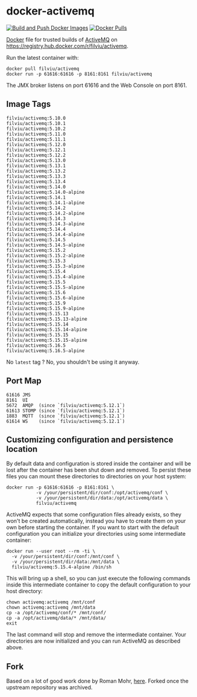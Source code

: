 # docker-activemq

[![Build and Push Docker Images](https://github.com/filviu/docker-activemq/actions/workflows/docker-build.yml/badge.svg)](https://github.com/filviu/docker-activemq/actions/workflows/docker-build.yml)
[![Docker Pulls](https://img.shields.io/docker/pulls/filviu/activemq.svg?maxAge=2592000)](https://hub.docker.com/r/filviu/activemq/)

[Docker](https://www.docker.io/) file for trusted builds of [ActiveMQ](http://activemq.apache.org/) on https://registry.hub.docker.com/r/filviu/activemq.

Run the latest container with:

    docker pull filviu/activemq
    docker run -p 61616:61616 -p 8161:8161 filviu/activemq

The JMX broker listens on port 61616 and the Web Console on port 8161.

## Image Tags

    filviu/activemq:5.10.0
    filviu/activemq:5.10.1
    filviu/activemq:5.10.2
    filviu/activemq:5.11.0
    filviu/activemq:5.11.1
    filviu/activemq:5.12.0
    filviu/activemq:5.12.1
    filviu/activemq:5.12.2
    filviu/activemq:5.13.0
    filviu/activemq:5.13.1
    filviu/activemq:5.13.2
    filviu/activemq:5.13.3
    filviu/activemq:5.13.4
    filviu/activemq:5.14.0
    filviu/activemq:5.14.0-alpine
    filviu/activemq:5.14.1
    filviu/activemq:5.14.1-alpine
    filviu/activemq:5.14.2
    filviu/activemq:5.14.2-alpine
    filviu/activemq:5.14.3
    filviu/activemq:5.14.3-alpine
    filviu/activemq:5.14.4
    filviu/activemq:5.14.4-alpine
    filviu/activemq:5.14.5
    filviu/activemq:5.14.5-alpine
    filviu/activemq:5.15.2
    filviu/activemq:5.15.2-alpine
    filviu/activemq:5.15.3
    filviu/activemq:5.15.3-alpine
    filviu/activemq:5.15.4
    filviu/activemq:5.15.4-alpine
    filviu/activemq:5.15.5
    filviu/activemq:5.15.5-alpine
    filviu/activemq:5.15.6
    filviu/activemq:5.15.6-alpine
    filviu/activemq:5.15.9
    filviu/activemq:5.15.9-alpine
    filviu/activemq:5.15.13
    filviu/activemq:5.15.13-alpine
    filviu/activemq:5.15.14
    filviu/activemq:5.15.14-alpine
    filviu/activemq:5.15.15
    filviu/activemq:5.15.15-alpine
    filviu/activemq:5.16.5
    filviu/activemq:5.16.5-alpine

No `latest` tag ? No, you shouldn't be using it anyway.

## Port Map

    61616 JMS
    8161  UI
    5672  AMQP  (since `filviu/activemq:5.12.1`)
    61613 STOMP (since `filviu/activemq:5.12.1`)
    1883  MQTT  (since `filviu/activemq:5.12.1`)
    61614 WS    (since `filviu/activemq:5.12.1`)

## Customizing configuration and persistence location

By default data and configuration is stored inside the container and will be
lost after the container has been shut down and removed. To persist these
files you can mount these directories to directories on your host system:

    docker run -p 61616:61616 -p 8161:8161 \
               -v /your/persistent/dir/conf:/opt/activemq/conf \
               -v /your/persistent/dir/data:/opt/activemq/data \
               filviu/activemq

ActiveMQ expects that some configuration files already exists, so they won't be
created automatically, instead you have to create them on your own before
starting the container. If you want to start with the default configuration you
can initialize your directories using some intermediate container:

    docker run --user root --rm -ti \
      -v /your/persistent/dir/conf:/mnt/conf \
      -v /your/persistent/dir/data:/mnt/data \
      filviu/activemq:5.15.4-alpine /bin/sh

This will bring up a shell, so you can just execute the following commands
inside this intermediate container to copy the default configuration to your
host directory:

    chown activemq:activemq /mnt/conf
    chown activemq:activemq /mnt/data
    cp -a /opt/activemq/conf/* /mnt/conf/
    cp -a /opt/activemq/data/* /mnt/data/
    exit

The last command will stop and remove the intermediate container. Your
directories are now initialized and you can run ActiveMQ as described above.

## Fork

Based on a lot of good work done by Roman Mohr, [here](https://github.com/filviu/docker-activemq). Forked once the upstream repository was archived.
